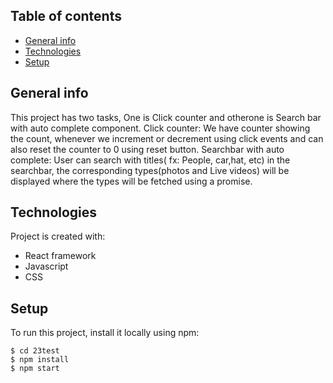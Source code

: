 ## Table of contents
* [General info](#general-info)
* [Technologies](#technologies)
* [Setup](#setup)

## General info
This project has two tasks, One is Click counter and otherone is Search bar with auto complete component.
Click counter: We have counter showing the count, whenever we increment or decrement using click events and can also reset the counter to 0 using reset button.
Searchbar with auto complete:  User can search with titles( fx: People, car,hat, etc) in the searchbar, the corresponding types(photos and Live videos) will be 
displayed where the types will be fetched using a promise.

	
## Technologies
Project is created with:
* React framework
* Javascript
* CSS
	
## Setup
To run this project, install it locally using npm: 

```
$ cd 23test
$ npm install
$ npm start

